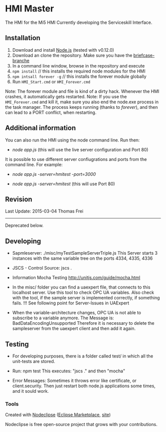 
# HMI Master

The HMI for the Mi5 HMI
Currently developing the Serviceskill Interface.

## Installation

1. Download and install [Node.js](http://nodejs.org/download/) (tested with v0.12.0)
2. Download an clone the repository. Make sure you have the 
   [briefcase-branche](https://github.com/ProjectMi5/HMI/tree/briefcase)
3. In a command line window, browse in the repository and execute
  1. `npm install` // this installs the required node modules for the HMI
  2. `npm intsall forever -g` // this installs the forever module globally
4. Run `HMI_Start.cmd` or `HMI_Forever.cmd`

Note: The forever module and file is kind of a dirty hack. Whenever the HMI crashes, 
 it automatically gets restarted.
Note: If you use the `HMI_Forever.cmd` and kill it, make sure you also end the node.exe 
 process in the task manager. The process keeps running (thanks to _forever_),
 and then can lead to a PORT conflict, when restarting.

## Additional information

You can also run the HMI using the node command line. Run then:

* _node app.js_ (this will use the live server configuration and Port 80)

It is possible to use different server confiugrations and ports from the command line. 
For example:

* _node app.js -server=hmitest -port=3000_

* _node app.js -server=hmitest_ (this will use Port 80)

## Revision
Last Update: 2015-03-04 Thomas Frei

---
Deprecated below.

## Developing

* Sapmleserver: 
./misc/myTestSampleServerTriple.js
This Server starts 3 instances with the same variable tree on the ports 4334, 4335, 4336

* JSCS - Control Source:
jscs .

* Information Mocha Testing
http://unitjs.com/guide/mocha.html

* In the misc/ folder you can find a uaexpert file, that connects to this localhost server.
Use this tool to check OPC UA variables.
Also check with the tool, if the sample server is implemented correctly, if something fails.
!!! See following point for Server-Issues in UAExpert

* When the variable-architecture changes, OPC UA is not able to subscribe to a variable anymore.
The Message is: BadDataEncodingUnsupported
Therefore it is necessary to delete the sampleserver from the uaexpert client and then add it again.

## Testing

* For developing purposes, there is a folder called test/ in which all the unit-tests are stored.

* Run: npm test
This executes: "jscs ." and then "mocha" 

* Error Messages:
Sometimes it throws error like certificate, or client.security.
Then just restart both node.js applications some times, and it sould work.

### Tools

Created with [Nodeclipse](https://github.com/Nodeclipse/nodeclipse-1)
 ([Eclipse Marketplace](http://marketplace.eclipse.org/content/nodeclipse), [site](http://www.nodeclipse.org))   

Nodeclipse is free open-source project that grows with your contributions.
